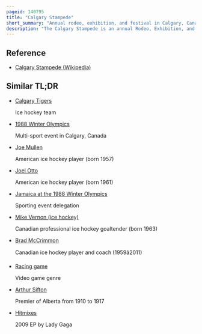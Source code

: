 ```yaml
---
pageid: 140795
title: "Calgary Stampede"
short_summary: "Annual rodeo, exhibition, and festival in Calgary, Canada"
description: "The Calgary Stampede is an annual Rodeo, Exhibition, and festival Held every July in Calgary, Alberta, Canada. The ten-day Event Bills itself as the greatest Outdoor Show on Earth attracted over one million Visitors per Year and features one of the World's largest Rodeos a Parade Midway Stage shows Concerts agricultural Competitions chuckwagon racing and first Nations Exhibitions. In 2008, the Calgary Stampede was inducted into the Prorodeo Hall of Fame."
---
```


## Reference

- [Calgary Stampede (Wikipedia)](https://en.wikipedia.org/?curid=140795)

## Similar TL;DR

- [Calgary Tigers](/tldr/en/calgary-tigers)

  Ice hockey team

- [1988 Winter Olympics](/tldr/en/1988-winter-olympics)

  Multi-sport event in Calgary, Canada

- [Joe Mullen](/tldr/en/joe-mullen)

  American ice hockey player (born 1957)

- [Joel Otto](/tldr/en/joel-otto)

  American ice hockey player (born 1961)

- [Jamaica at the 1988 Winter Olympics](/tldr/en/jamaica-at-the-1988-winter-olympics)

  Sporting event delegation

- [Mike Vernon (ice hockey)](/tldr/en/mike-vernon-ice-hockey)

  Canadian professional ice hockey goaltender (born 1963)

- [Brad McCrimmon](/tldr/en/brad-mccrimmon)

  Canadian ice hockey player and coach (1959â2011)

- [Racing game](/tldr/en/racing-game)

  Video game genre

- [Arthur Sifton](/tldr/en/arthur-sifton)

  Premier of Alberta from 1910 to 1917

- [Hitmixes](/tldr/en/hitmixes)

  2009 EP by Lady Gaga
